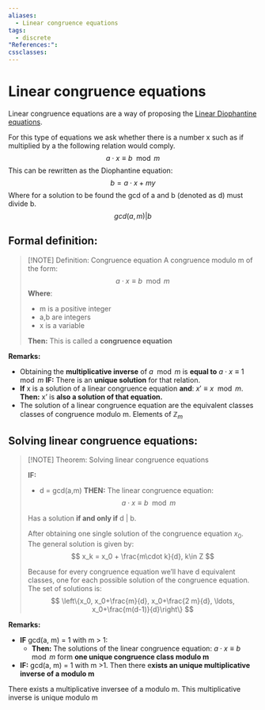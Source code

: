 ```yaml
---
aliases:
  - Linear congruence equations
tags:
  - discrete
"References:": 
cssclasses:
---
```

# Linear congruence equations
Linear congruence equations are a way of proposing the [Linear Diophantine equations](20240429%20-%20113931%20-%20Linear%20Diophantine%20equations.md). 

For this type of equations we ask whether there is a number x such as if multiplied by a the following relation would comply.  
$$
a \cdot x \equiv b \mod m 
$$
This can be rewritten as the Diophantine equation:
$$
b = a\cdot x + m y
$$
Where for a solution to be found the gcd of a and b (denoted as d) must divide b. 
$$
gcd(a,m)| b
$$
## Formal definition:

> [!NOTE] Definition: Congruence equation
> A congruence modulo m of the form: 
> $$
> a \cdot x \equiv b \mod m
> $$
> **Where**:
> + m is a positive integer
> + a,b are integers 
> + x is a variable 
> 
> **Then:** This is called a **congruence equation**

**Remarks:**
+ Obtaining the **multiplicative inverse** of $a \mod m$ is **equal to** $a\cdot x \equiv 1 \mod{m}$ **IF:** There is an **unique solution** for that relation. 
+ **If** x is a solution of a linear congruence equation **and**:  $x'\equiv x \mod{m}$. 
	**Then:** x’ is **also a solution of that equation.**
+ The solution of a linear congruence equation are the equivalent classes classes of congruence modulo m. Elements of $\mathbb{Z}_m$

## Solving linear congruence equations:

> [!NOTE] Theorem: Solving linear congruence equations 
> 
> **IF:**
> + d = gcd(a,m)
> **THEN:**
> The linear congruence equation:
> $$
> a \cdot x \equiv b \mod m
> $$
> 
> Has a solution **if and only if** d | b.
> 
> After obtaining one single solution of the congruence equation $x_0$. The general solution is given by: 
> $$
> x_k = x_0 + \frac{m\cdot k}{d}, k\in Z
> $$
> 
> Because for every congruence equation we’ll have d equivalent classes, one for each possible solution of the congruence equation. The set of solutions is:
> $$
> \left\{x_0, x_0+\frac{m}{d}, x_0+\frac{2 m}{d}, \ldots, x_0+\frac{m(d-1)}{d}\right\}
> $$
> 

**Remarks:**
+ **IF** gcd(a, m) = 1 with m > 1:
	+ **Then:** The solutions of the linear congruence equation: $a\cdot x \equiv b \mod m$ form **one unique congruence class modulo m**
+ **IF:** gcd(a, m) = 1 with m >1. Then there e**xists an unique multiplicative inverse of a modulo m**

There exists a multiplicative inversee of a modulo m. This multiplicative inverse is unique modulo m
